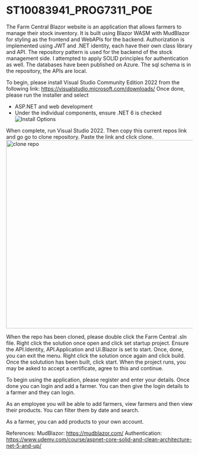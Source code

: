 # ST10083941_PROG7311_POE

The Farm Central Blazor website is an application that allows farmers to manage their stock inventory.
It is built using Blazor WASM with MudBlazor for styling as the frontend and WebAPIs for the backend. Authorization is implemented
using JWT and .NET identity, each have their own class library and API. The repository pattern is used for the backend of 
the stock management side. I attempted to apply SOLID principles for authentication as well. The databases
have been published on Azure. The sql schema is in the repository, the APIs are local.

To begin, please install Visual Studio Community Edition 2022 from the following link: https://visualstudio.microsoft.com/downloads/
Once done, please run the installer and select
- ASP.NET and web development
- Under the individual components, ensure .NET 6 is checked
![Install Options](https://github.com/cgov-0406/ST10083941_PROG7311_POE/assets/96740648/19bf34f7-d454-45b6-a360-29cb2775280a)

When complete, run Visual Studio 2022. Then copy this current repos link and go go to clone repository.
Paste the link and click clone.
<img width="508" alt="clone repo" src="https://github.com/cgov-0406/ST10083941_PROG7311_POE/assets/96740648/69d775af-049e-4962-aaaa-c5c24740483d">

When the repo has been cloned, please double click the Farm Central .sln file. Right click the solution once open and click set startup
project. Ensure the API.Identity, API.Application and Ui.Blazor is set to start. Once, done, you can exit the menu.
Right click the solution once again and click build. Once the solutution has been built, click start.
When the project runs, you may be asked to accept a certificate, agree to this and continue.

To begin using the application, please register and enter your details. Once done you can login and add a farmer.
You can then give the login details to a farmer and they can login. 

As an employee you will be able to add farmers, view farmers and then view their products. You can filter them by date and search.

As a farmer, you can add products to your own account.

References:
MudBlazor: https://mudblazor.com/ 
Authentication: https://www.udemy.com/course/aspnet-core-solid-and-clean-architecture-net-5-and-up/

